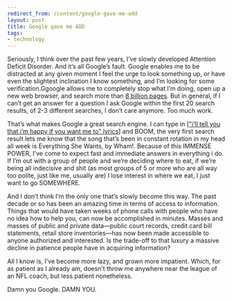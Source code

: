 ```yaml
---
redirect_from: /content/google-gave-me-add
layout: post
title: Google gave me ADD
tags:
- technology
---
```

Seriously, I think over the past few years, I’ve slowly developed Attention Deficit Disorder. And it’s all Google’s fault. Google enables me to be distracted at any given moment I feel the urge to look something up, or have even the slightest inclination I know something, and I’m looking for some verification.Ggoogle allows me to completely stop what I’m doing, open up a new web browser, and search more than [8 billion pages](https://googleblog.blogspot.com/2004/11/googles-index-nearly-doubles.html). But in general, if I can’t get an answer for a question I ask Google within the first 20 search results, of 2-3 different searches, I don’t care anymore. Too much work.

That’s what makes Google a great search engine. I can type in [["i’ll tell you that i’m happy if you want me to" lyrics](http://www.google.com/search?hl=en&q=%22i%27ll+tell+you+that+i%27m+happy+if+you+want+me+to%22+lyrics&btnG=Google+Search)] and BOOM, the very first search result lets me know that the song that’s been in constant rotation in my head all week is Everything She Wants, by Wham!. Because of this IMMENSE POWER, I’ve come to expect fast and immediate answers in everything i do. If I’m out with a group of people and we’re deciding where to eat, if we’re being all indecisive and shit (as most groups of 5 or more who are all way too polite, just like me, usually are) I lose interest in where we eat, I just want to go SOMEWHERE. 

And I don’t think I’m the only one that’s slowly become this way. The past decade or so has been an amazing time in terms of access to information. Things that would have taken weeks of phone calls with people who have no idea how to help you, can now be accomplished in minutes. Masses and masses of public and private data—public court records, credit card bill statements, retail store inventories—has now been made accessible to anyone authorized and interested. Is the trade-off to that luxury a massive decline in patience people have in acquiring information?

All I know is, I’ve become more lazy, and grown more impatient. Which, for as patient as I already am, doesn’t throw me anywhere near the league of an NFL coach, but less patient nonetheless.

Damn you Google. DAMN YOU.

